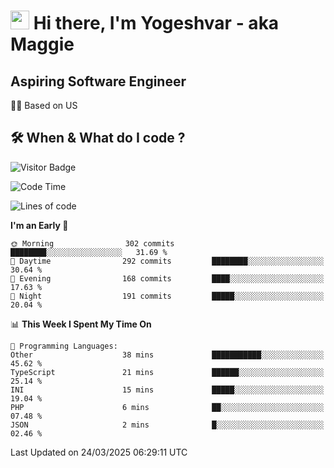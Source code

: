 <h1><img src="https://emojis.slackmojis.com/emojis/images/1531849430/4246/blob-sunglasses.gif?1531849430" width="30"/> Hi there, I'm Yogeshvar - aka Maggie</h1>

## Aspiring Software Engineer
🏂🏻  Based on US 

## 🛠 When & What do I code ?  

![Visitor Badge](https://visitor-badge.feriirawann.repl.co?username=yogeshvar&repo=yogeshvar&label=Visitors&style=plastic&color=%23457BFF&contentType=svg)

<!--START_SECTION:waka-->
![Code Time](http://img.shields.io/badge/Code%20Time-2%2C921%20hrs%2047%20mins-blue)

![Lines of code](https://img.shields.io/badge/From%20Hello%20World%20I%27ve%20Written-3.9%20million%20lines%20of%20code-blue)

**I'm an Early 🐤** 

```text
🌞 Morning                302 commits         ████████░░░░░░░░░░░░░░░░░   31.69 % 
🌆 Daytime                292 commits         ████████░░░░░░░░░░░░░░░░░   30.64 % 
🌃 Evening                168 commits         ████░░░░░░░░░░░░░░░░░░░░░   17.63 % 
🌙 Night                  191 commits         █████░░░░░░░░░░░░░░░░░░░░   20.04 % 
```


📊 **This Week I Spent My Time On** 

```text
💬 Programming Languages: 
Other                    38 mins             ███████████░░░░░░░░░░░░░░   45.62 % 
TypeScript               21 mins             ██████░░░░░░░░░░░░░░░░░░░   25.14 % 
INI                      15 mins             █████░░░░░░░░░░░░░░░░░░░░   19.04 % 
PHP                      6 mins              ██░░░░░░░░░░░░░░░░░░░░░░░   07.48 % 
JSON                     2 mins              █░░░░░░░░░░░░░░░░░░░░░░░░   02.46 % 
```


 Last Updated on 24/03/2025 06:29:11 UTC
<!--END_SECTION:waka-->
